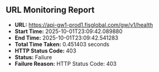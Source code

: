 ## URL Monitoring Report

- **URL:** https://api-gw1-prod1.fisglobal.com/gw/v1/health
- **Start Time:** 2025-10-01T23:09:42.089880
- **End Time:** 2025-10-01T23:09:42.541283
- **Total Time Taken:** 0.451403 seconds
- **HTTP Status Code:** 403
- **Status:** Failure
- **Failure Reason:** HTTP Status Code: 403
